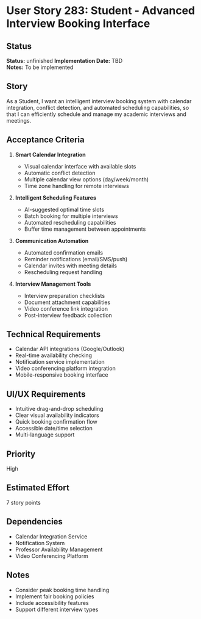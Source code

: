 # User Story 283: Student - Advanced Interview Booking Interface

## Status
**Status:** unfinished
**Implementation Date:** TBD  
**Notes:** To be implemented

## Story
As a Student, I want an intelligent interview booking system with calendar integration, conflict detection, and automated scheduling capabilities, so that I can efficiently schedule and manage my academic interviews and meetings.

## Acceptance Criteria
1. **Smart Calendar Integration**
   - Visual calendar interface with available slots
   - Automatic conflict detection
   - Multiple calendar view options (day/week/month)
   - Time zone handling for remote interviews

2. **Intelligent Scheduling Features**
   - AI-suggested optimal time slots
   - Batch booking for multiple interviews
   - Automated rescheduling capabilities
   - Buffer time management between appointments

3. **Communication Automation**
   - Automated confirmation emails
   - Reminder notifications (email/SMS/push)
   - Calendar invites with meeting details
   - Rescheduling request handling

4. **Interview Management Tools**
   - Interview preparation checklists
   - Document attachment capabilities
   - Video conference link integration
   - Post-interview feedback collection

## Technical Requirements
- Calendar API integrations (Google/Outlook)
- Real-time availability checking
- Notification service implementation
- Video conferencing platform integration
- Mobile-responsive booking interface

## UI/UX Requirements
- Intuitive drag-and-drop scheduling
- Clear visual availability indicators
- Quick booking confirmation flow
- Accessible date/time selection
- Multi-language support

## Priority
High

## Estimated Effort
7 story points

## Dependencies
- Calendar Integration Service
- Notification System
- Professor Availability Management
- Video Conferencing Platform

## Notes
- Consider peak booking time handling
- Implement fair booking policies
- Include accessibility features
- Support different interview types
